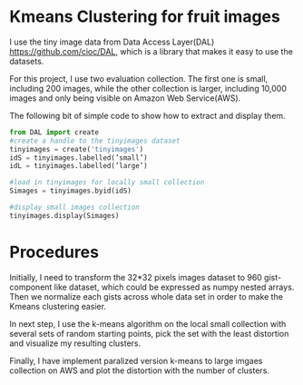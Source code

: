 Kmeans Clustering for fruit images
==================================

I use the tiny image data from Data Access Layer(DAL) https://github.com/cioc/DAL, which is a library that makes it easy to use the datasets. 

For this project, I use two evaluation collection. The first one is small, including 200 images, while the other collection is larger, including 10,000 images and only being visible on Amazon Web Service(AWS). 

The following bit of simple code to show how to extract and display them.

```python
from DAL import create
#create a handle to the tinyimages dataset
tinyimages = create('tinyimages')
idS = tinyimages.labelled(’small’)
idL = tinyimages.labelled(’large’)

#load in tinyimages for locally small collection
Simages = tinyimages.byid(idS)

#display small images collection
tinyimages.display(Simages)
```

Procedures
==========

Initially, I need to transform the 32*32 pixels images dataset to 960 gist-component like dataset, which could be expressed as numpy nested arrays. Then we normalize each gists across whole data set in order to make the Kmeans clustering easier.  

In next step, I use the k-means algorithm on the local small collection with several sets of random starting points, pick the set with the least distortion and visualize my resulting clusters. 

Finally, I have implement paralized version k-means to large imgaes collection on AWS and plot the distortion with the number of clusters.
